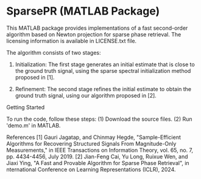 # SparsePR (MATLAB Package)

This MATLAB package provides implementations of a fast second-order algorithm based on Newton projection for sparse phase retrieval. The licensing information is available in LICENSE.txt file.

The algorithm consists of two stages:

1. Initialization: The first stage generates an initial estimate that is close to the ground truth signal, using the sparse spectral initialization method proposed in [1].

2. Refinement: The second stage refines the initial estimate to obtain the ground truth signal, using our algorithm proposed in [2].


Getting Started

To run the code, follow these steps:
(1) Download the source files.
(2) Run 'demo.m' in MATLAB.


References 
[1] Gauri Jagatap, and Chinmay Hegde, "Sample-Efficient Algorithms for Recovering Structured Signals From Magnitude-Only Measurements," in IEEE Transactions on Information Theory, vol. 65, no. 7, pp. 4434-4456, July 2019.
[2] Jian-Feng Cai, Yu Long, Ruixue Wen, and Jiaxi Ying, "A Fast and Provable Algorithm for Sparse Phase Retrieval", in nternational Conference on Learning Representations (ICLR), 2024.
